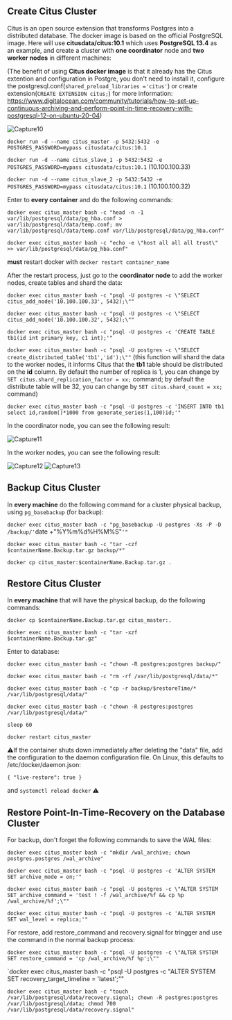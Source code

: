 ## Create Citus Cluster
Citus is an open source extension that transforms Postgres into a distributed database. The docker image is based on the official PostgreSQL image. Here will use **citusdata/citus:10.1** which uses **PostgreSQL 13.4** as an example, and create a cluster with **one coordinator** node and **two worker nodes** in different machines:

(The benefit of using **Citus docker image** is that it already has the Citus extention and configuration in Postgre, you don't need to install it, configure the postgresql.conf(`shared_preload_libraries ='citus'`) or create extension(`CREATE EXTENSION citus;`) for more information: https://www.digitalocean.com/community/tutorials/how-to-set-up-continuous-archiving-and-perform-point-in-time-recovery-with-postgresql-12-on-ubuntu-20-04)

![Capture10](https://user-images.githubusercontent.com/45960127/133759612-99550c16-e760-4ac9-924f-f016f376dc68.PNG)

`docker run -d --name citus_master -p 5432:5432 -e POSTGRES_PASSWORD=mypass citusdata/citus:10.1` 

`docker run -d --name citus_slave_1 -p 5432:5432 -e POSTGRES_PASSWORD=mypass citusdata/citus:10.1` (10.100.100.33)

`docker run -d --name citus_slave_2 -p 5432:5432 -e POSTGRES_PASSWORD=mypass citusdata/citus:10.1` (10.100.100.32)

Enter to **every container** and do the following commands:

`docker exec citus_master bash -c "head -n -1 var/lib/postgresql/data/pg_hba.conf > var/lib/postgresql/data/temp.conf; mv var/lib/postgresql/data/temp.conf var/lib/postgresql/data/pg_hba.conf"`

`docker exec citus_master bash -c "echo -e \"host all all all trust\" >> var/lib/postgresql/data/pg_hba.conf"`

**must** restart docker with `docker restart container_name`

After the restart process, just go to the **coordinator node** to add the worker nodes, create tables and shard the data:

`docker exec citus_master bash -c "psql -U postgres -c \"SELECT citus_add_node('10.100.100.33', 5432);\""`

`docker exec citus_master bash -c "psql -U postgres -c \"SELECT citus_add_node('10.100.100.32', 5432);\""`

`docker exec citus_master bash -c "psql -U postgres -c 'CREATE TABLE tb1(id int primary key, c1 int);'"`

`docker exec citus_master bash -c "psql -U postgres -c \"SELECT create_distributed_table('tb1','id');\""` (this function will shard the data to the worker nodes, it informs Citus that the **tb1** table should be distributed on the **id** column. By default the number of replica is 1, you can change by `SET citus.shard_replication_factor = xx;` command; by default the distribute table will be 32, you can change by `SET citus.shard_count = xx;` command)

`docker exec citus_master bash -c "psql -U postgres -c 'INSERT INTO tb1 select id,random()*1000 from generate_series(1,100)id;'"`

In the coordinator node, you can see the following result:

![Capture11](https://user-images.githubusercontent.com/45960127/133759737-33129594-f113-4d1c-9dce-f5139b42f5a4.PNG)

In the worker nodes, you can see the following result:

![Capture12](https://user-images.githubusercontent.com/45960127/133759778-b48c9211-fb5d-4b5e-ab03-081c71c1a890.PNG)
![Capture13](https://user-images.githubusercontent.com/45960127/133759786-200a7221-adc7-42e3-9967-21988d94b651.PNG)

## Backup Citus Cluster

In **every machine** do the following command for a cluster physical backup, using `pg_basebackup` (for backup):

`docker exec citus_master bash -c "pg_basebackup -U postgres -Xs -P -D /backup/'`date +\"%Y%m%d%H%M%S\"`'"`

`docker exec citus_master bash -c "tar -czf $containerName.Backup.tar.gz backup/*"`

`docker cp citus_master:$containerName.Backup.tar.gz .`

## Restore Citus Cluster
In **every machine** that will have the physical backup, do the following commands:

`docker cp $containerName.Backup.tar.gz citus_master:.`

`docker exec citus_master bash -c "tar -xzf $containerName.Backup.tar.gz"`

Enter to database:

`docker exec citus_master bash -c "chown -R postgres:postgres backup/"`

`docker exec citus_master bash -c "rm -rf /var/lib/postgresql/data/*"`

`docker exec citus_master bash -c "cp -r backup/$restoreTime/* /var/lib/postgresql/data/"`

`docker exec citus_master bash -c "chown -R postgres:postgres /var/lib/postgresql/data/"`

`sleep 60` 

`docker restart citus_master`

⚠If the container shuts down immediately after deleting the "data" file, add the configuration to the daemon configuration file. On Linux, this defaults to /etc/docker/daemon.json:

`{
  "live-restore": true
}`

and `systemctl reload docker`
⚠

## Restore Point-In-Time-Recovery on the Database Cluster

For backup, don't forget the following commands to save the WAL files:

`docker exec citus_master bash -c "mkdir /wal_archive; chown postgres.postgres /wal_archive"`

`docker exec citus_master bash -c "psql -U postgres -c 'ALTER SYSTEM SET archive_mode = on;'"`

`docker exec citus_master bash -c "psql -U postgres -c \"ALTER SYSTEM SET archive_command = 'test ! -f /wal_archive/%f && cp %p /wal_archive/%f';\""`

`docker exec citus_master bash -c "psql -U postgres -c 'ALTER SYSTEM SET wal_level = replica;'"`

For restore, add restore_command and recovery.signal for tringger and use the command in the normal backup process:

`docker exec citus_master bash -c "psql -U postgres -c \"ALTER SYSTEM SET restore_command = 'cp /wal_archive/%f %p';\""`

`docker exec citus_master bash -c "psql -U postgres -c \"ALTER SYSTEM SET recovery_target_timeline = 'latest';\""

`docker exec citus_master bash -c "touch /var/lib/postgresql/data/recovery.signal; chown -R postgres:postgres /var/lib/postgresql/data; chmod 700 /var/lib/postgresql/data/recovery.signal"`
